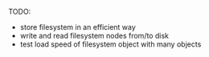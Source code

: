 TODO:

- store filesystem in an efficient way
- write and read filesystem nodes from/to disk
- test load speed of filesystem object with many objects
